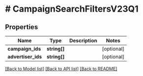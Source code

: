 # # CampaignSearchFiltersV23Q1

## Properties

Name | Type | Description | Notes
------------ | ------------- | ------------- | -------------
**campaign_ids** | **string[]** |  | [optional]
**advertiser_ids** | **string[]** |  | [optional]

[[Back to Model list]](../../README.md#models) [[Back to API list]](../../README.md#endpoints) [[Back to README]](../../README.md)
